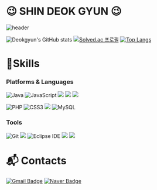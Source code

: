 # 😉 SHIN DEOK GYUN 😉

![header](https://capsule-render.vercel.app/api?text=Hi!DeokgyunSHIN&fontSize=25&rotate=-20)

![Deokgyun's GitHub stats](https://github-readme-stats.vercel.app/api?username=Deokgyun&show_icons=true&theme=transparent)
[![Solved.ac 프로필](http://mazassumnida.wtf/api/v2/generate_badge?boj=sdk99018)](https://solved.ac/sdk99018)
[![Top Langs](https://github-readme-stats.vercel.app/api/top-langs/?username=DeokgyunSHIN&layout=compact)](https://github.com/anuraghazra/github-readme-stats)
# 💪Skills
### Platforms & Languages
![Java](https://img.shields.io/badge/Java-007396.svg?&style=for-the-badge&logo=Java&logoColor=blue)
![JavaScript](https://img.shields.io/badge/JavaScript-F7DF1E.svg?&style=for-the-badge&logo=JavaScript&logoColor=white)
<img src="https://img.shields.io/badge/html5-E34F26?style=for-the-badge&logo=html5&logoColor=white">
<img src="https://img.shields.io/badge/css-1572B6?style=for-the-badge&logo=css3&logoColor=white">
<img src="https://img.shields.io/badge/javascript-F7DF1E?style=for-the-badge&logo=javascript&logoColor=black">


![PHP](https://img.shields.io/badge/PHP-777BB4.svg?&style=for-the-badge&logo=PHP&logoColor=white)
![CSS3](https://img.shields.io/badge/CSS3-1572B6.svg?&style=for-the-badge&logo=CSS3&logoColor=white)
 <img src="https://img.shields.io/badge/mariaDB-003545?style=for-the-badge&logo=mariaDB&logoColor=white"> 
![MySQL](https://img.shields.io/badge/MySQL-4479A1.svg?&style=for-the-badge&logo=MySQL&logoColor=white)

### Tools
![Git](https://img.shields.io/badge/Git-F05032.svg?&style=for-the-badge&logo=Git&logoColor=white)
<img src="https://img.shields.io/badge/spring-6DB33F?style=for-the-badge&logo=spring&logoColor=white">
![Eclipse IDE](https://img.shields.io/badge/Eclipse%20IDE-2C2255.svg?&style=for-the-badge&logo=Eclipse%20IDE&logoColor=white)
<img src="https://img.shields.io/badge/springboot-6DB33F?style=for-the-badge&logo=springboot&logoColor=white">
<img src="https://img.shields.io/badge/github-181717?style=for-the-badge&logo=github&logoColor=white">


# :mailbox_with_mail: Contacts
[![Gmail Badge](https://img.shields.io/badge/Gmail-d14836?style=flat-square&logo=Gmail&logoColor=white&link=mailto:sdg99018@gmail.com)](mailto:sdg99018@gmail.com)
[![Naver Badge](https://img.shields.io/badge/Naver-03C75A?style=flat-square&logo=Naver&logoColor=white&link=mailto:sdg99018@naver.com)](mailto:sdg99018@naver.com)


